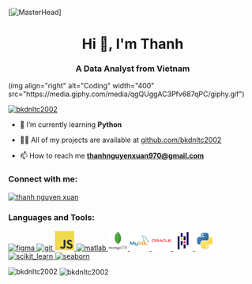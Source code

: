 [![MasterHead](https://pin.it/3Ve0RNc)]
<h1 align="center">Hi 👋, I'm Thanh</h1>
<h3 align="center">A Data Analyst from Vietnam</h3>
(img align="right" alt="Coding" width="400" src="https://media.giphy.com/media/qgQUggAC3Pfv687qPC/giphy.gif")

<p align="left"> <a href="https://github.com/ryo-ma/github-profile-trophy"><img src="https://github-profile-trophy.vercel.app/?username=bkdnltc2002" alt="bkdnltc2002" /></a> </p>

- 🌱 I’m currently learning **Python**

- 👨‍💻 All of my projects are available at [github.com/bkdnltc2002](github.com/bkdnltc2002)

- 📫 How to reach me **thanhnguyenxuan970@gmail.com**

<h3 align="left">Connect with me:</h3>
<p align="left">
<a href="https://linkedin.com/in/thanh nguyen xuan" target="blank"><img align="center" src="https://raw.githubusercontent.com/rahuldkjain/github-profile-readme-generator/master/src/images/icons/Social/linked-in-alt.svg" alt="thanh nguyen xuan" height="30" width="40" /></a>
</p>

<h3 align="left">Languages and Tools:</h3>
<p align="left"> <a href="https://www.figma.com/" target="_blank" rel="noreferrer"> <img src="https://www.vectorlogo.zone/logos/figma/figma-icon.svg" alt="figma" width="40" height="40"/> </a> <a href="https://git-scm.com/" target="_blank" rel="noreferrer"> <img src="https://www.vectorlogo.zone/logos/git-scm/git-scm-icon.svg" alt="git" width="40" height="40"/> </a> <a href="https://developer.mozilla.org/en-US/docs/Web/JavaScript" target="_blank" rel="noreferrer"> <img src="https://raw.githubusercontent.com/devicons/devicon/master/icons/javascript/javascript-original.svg" alt="javascript" width="40" height="40"/> </a> <a href="https://www.mathworks.com/" target="_blank" rel="noreferrer"> <img src="https://upload.wikimedia.org/wikipedia/commons/2/21/Matlab_Logo.png" alt="matlab" width="40" height="40"/> </a> <a href="https://www.mongodb.com/" target="_blank" rel="noreferrer"> <img src="https://raw.githubusercontent.com/devicons/devicon/master/icons/mongodb/mongodb-original-wordmark.svg" alt="mongodb" width="40" height="40"/> </a> <a href="https://www.mysql.com/" target="_blank" rel="noreferrer"> <img src="https://raw.githubusercontent.com/devicons/devicon/master/icons/mysql/mysql-original-wordmark.svg" alt="mysql" width="40" height="40"/> </a> <a href="https://www.oracle.com/" target="_blank" rel="noreferrer"> <img src="https://raw.githubusercontent.com/devicons/devicon/master/icons/oracle/oracle-original.svg" alt="oracle" width="40" height="40"/> </a> <a href="https://pandas.pydata.org/" target="_blank" rel="noreferrer"> <img src="https://raw.githubusercontent.com/devicons/devicon/2ae2a900d2f041da66e950e4d48052658d850630/icons/pandas/pandas-original.svg" alt="pandas" width="40" height="40"/> </a> <a href="https://www.python.org" target="_blank" rel="noreferrer"> <img src="https://raw.githubusercontent.com/devicons/devicon/master/icons/python/python-original.svg" alt="python" width="40" height="40"/> </a> <a href="https://scikit-learn.org/" target="_blank" rel="noreferrer"> <img src="https://upload.wikimedia.org/wikipedia/commons/0/05/Scikit_learn_logo_small.svg" alt="scikit_learn" width="40" height="40"/> </a> <a href="https://seaborn.pydata.org/" target="_blank" rel="noreferrer"> <img src="https://seaborn.pydata.org/_images/logo-mark-lightbg.svg" alt="seaborn" width="40" height="40"/> </a> </p>

<p><img align="left" src="https://github-readme-stats.vercel.app/api/top-langs?username=bkdnltc2002&show_icons=true&locale=en&layout=compact" alt="bkdnltc2002" /></p>

<p>&nbsp;<img align="center" src="https://github-readme-stats.vercel.app/api?username=bkdnltc2002&show_icons=true&locale=en" alt="bkdnltc2002" /></p>
